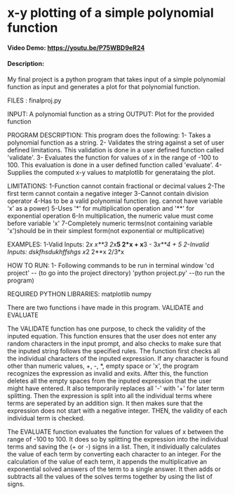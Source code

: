 # x-y plotting of a simple polynomial function
#### Video Demo:  <https://youtu.be/P75WBD9eR24>
#### Description:
My final project is a python program that takes input of a simple polynomial function as input and generates a plot for that polynomial function.

FILES : finalproj.py

INPUT: A polynomial function as a string
OUTPUT: Plot for the provided function

PROGRAM DESCRIPTION:
This program does the following:
1- Takes a polynomial function as a string.
2- Validates the string against a set of user defined limitations. This validation is done in a user defined function called 'validate'.
3- Evaluates the function for values of x in the range of -100 to 100. This evaluation is done in a user defined function called 'evaluate'.
4- Supplies the computed x-y values to matplotlib for generataing the plot.

LIMITATIONS:
1-Function cannot contain fractional or decimal values
2-The first term cannot contain a negative integer
3-Cannot contain division operator
4-Has to be a valid polynomial function (eg. cannot have variable ‘x’ as a power)
5-Uses '*' for multiplication operation and '**' for exponential operation
6-In multiplication, the numeric value must come before variable 'x'
7-Completely numeric terms(not containing variable 'x')should be in their simplest form(not exponential or multiplicative)

EXAMPLES:
1-Valid Inputs:
    2*x
    x**3
    2*x**5
    2*x + x**3 - 3*x**4 + 5
2-Invalid Inputs:
    dskfhsdukhffshgs
    x*2
    2**x
    2/3*x

HOW TO RUN:
1- Following commands to be run in terminal window
    'cd project'    -- (to go into the project directory)
    'python project.py'    --(to run the program)

REQUIRED PYTHON LIBRARIES:
matplotlib
numpy

There are two functions i have made in this program.
VALIDATE and EVALUATE

The VALIDATE function has one purpose, to check the validity of the inputed equation.
This function ensures that the user does not enter any random characters in the input prompt, and also checks to make sure that the inputed string follows the specified rules.
The function first checks all the individual characters of the inputed expression. If any character is found other than numeric values, +, -, *, empty space or 'x', the program recognizes the expression as invalid and exits.
After this, the function deletes all the empty spaces from the inputed expression that the user might have entered.
It also temporarily replaces all '-' with '+' for later term splitting.
Then the expression is split into all the individual terms where terms are seperated by an addition sign.
It then makes sure that the expression does not start with a negative integer.
THEN, the validity of each individual term is checked.


The EVALUATE function evaluates the function for values of x between the range of -100 to 100.
It does so by splitting the expression into the individual terms and saving the (+ or -) signs in a list.
Then, it individually calculates the value of each term by converting each character to an integer.
For the calculation of the value of each term, it appends the multiplicative an exponential solved answers of the term to a single answer.
It then adds or subtracts all the values of the solves terms together by using the list of signs.